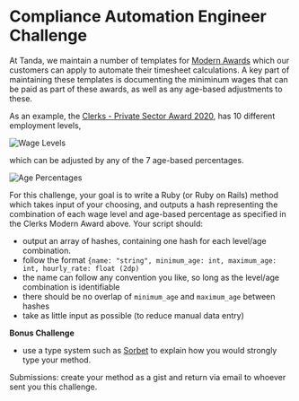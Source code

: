 # Compliance Automation Engineer Challenge

At Tanda, we maintain a number of templates for [Modern Awards](https://www.fairwork.gov.au/awards-and-agreements/awards/list-of-awards) which our customers can apply to automate their timesheet calculations. A key part of maintaining these templates is documenting the miniminum wages that can be paid as part of these awards, as well as any age-based adjustments to these.  

As an example, the [Clerks - Private Sector Award 2020](http://awardviewer.fwo.gov.au/award/show/MA000002#P413_32840), has 10 different employment levels,

![Wage Levels](https://github.com/TandaHQ/work-samples/blob/add-compliance-tech-challenge/compliance/Clerks%20Wage%20Levels.png)

which can be adjusted by any of the 7 age-based percentages.

![Age Percentages](https://github.com/TandaHQ/work-samples/blob/add-compliance-tech-challenge/compliance/Clerks%20Age-Based%20Percentages.png)

For this challenge, your goal is to write a Ruby (or Ruby on Rails) method which takes input of your choosing, and outputs a hash representing the combination of each wage level and age-based percentage as specified in the Clerks Modern Award above.  Your script should:

 - output an array of hashes, containing one hash for each level/age combination.  
 - follow the format ```{name: "string", minimum_age: int, maximum_age: int, hourly_rate: float (2dp)```
 - the name can follow any convention you like, so long as the level/age combination is identifiable
 - there should be no overlap of `minimum_age` and `maximum_age` between hashes
 - take as little input as possible (to reduce manual data entry)
 
 **Bonus Challenge**
  - use a type system such as [Sorbet](https://sorbet.org/) to explain how you would strongly type your method.  
  
Submissions: create your method as a gist and return via email to whoever sent you this challenge.  
